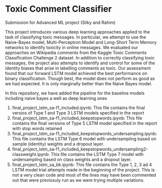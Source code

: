 # Toxic Comment Classifier
Submission for Advanced ML project (Silky and Rahim)

This project introduces various deep learning approaches applied to the task of classifying toxic messages. In particular, we attempt to use the Naive-Bayes model, Multi-Perceptron Model and Long-Short Term Memory networks to identify toxicity in online messages. We evaluated our approaches on Wikipedia comments from the Kaggle Toxic Comments Classification Challenge 2 dataset.  In addition to correctly classifying toxic messages, the project also attempts to identify and control for some of the identity biases that arise in labelling comments as toxic. Our assessment found that our forward LSTM model achieved the best performance on binary classification. Though best, the model does not perform as good as we had expected. It is only marginally better than the Naive Bayes model.

In this repository, we have added the pipeline for the baseline models including naive bayes a well as deep learning ones

1. final_project_lstm_sa-f1_included.ipynb: This file contains the final versios of Type 1 and Type 3 LSTM models specified in the report 
3. final_project_lstm_sa-f1_included_keepstopwords.ipynb: This file contains the final versions of Type 5 LSTM model specified in the report with stop words retained
4. final_project_lstm_sa-f1_included_keepstopwords_undersampling.ipynb: This file contains the LSTM Type 6 model with undersampling based on sample (identity) weights and a dropout layer. 
5. final_project_lstm_sa-f1_included_keepstopwords_undersampling2-classweight.ipynb: This file contains the LSTM Type 7 model with undersampling based on class weights and a dropout layer.
6. final_project_lstm_sa_bk.ipynb: This file contains the Type 1, 2, 3 ad 4 LSTM model trial attempts made in tbe beginning of the project. This is not a very clean code and most of the lines may have been commented out that were previosuly run as we were trying multiple variations. 
